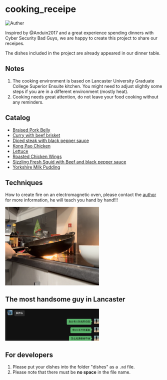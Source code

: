 # cooking_receipe

![Auther](https://img.shields.io/badge/Author-Bad%20Guys%20Group-blue)

Inspired by @Anduin2017 and a great experience spending dinners with Cyber Security Bad Guys, we are happy to create this project to share our receipes.

The dishes included in the project are already appeared in our dinner table.

## Notes

1. The cooking environment is based on Lancaster University Graduate College Superior Ensuite kitchen. You might need to adjust slightly some steps if you are in a different environment (mostly heat).
2. Cooking needs great attention, do not leave your food cooking without any reminders.

## Catalog
- [Braised Pork Belly](dishes/Braised-Pork-Belly.md)
- [Curry with beef brisket](dishes/Curry_with_beef_brisket.md)
- [Diced steak with black pepper sauce](dishes/Diced-steak-with-black-pepper-sauce.md)
- [Kong Pao Chicken](dishes/Gong-Bao-Ji-Ding.md)
- [Lettuce](dishes/Lettuce.md)
- [Roasted Chicken Wings](dishes/Roasted-Chicken-Wings.md)
- [Sizzling Fresh Squid with Beef and black pepper sauce](dishes/Sizzling-Fresh-Squid-and-Beef-with-black-pepper-sauce.md)
- [Yorkshire Milk Pudding](dishes/Yorkshire-Milk-Pudding.md)

## Techniques

How to create fire on an electromagnetic oven, please contact the [author](mailto:h.lu7@lancaster.ac.uk) for more information, he will teach you hand by hand!!!

<div>
	<img src="imgs/index/fire.jpg" style="width: 300px"/>
</div>

## The most handsome guy in Lancaster

<div>
	<img src="imgs/index/WechatIMG535.jpeg" style="width: 300px"/>
</div>

## For developers
1. Please put your dishes into the folder "dishes" as a `.md` file.
2. Please note that there must be __no space__ in the file name.
